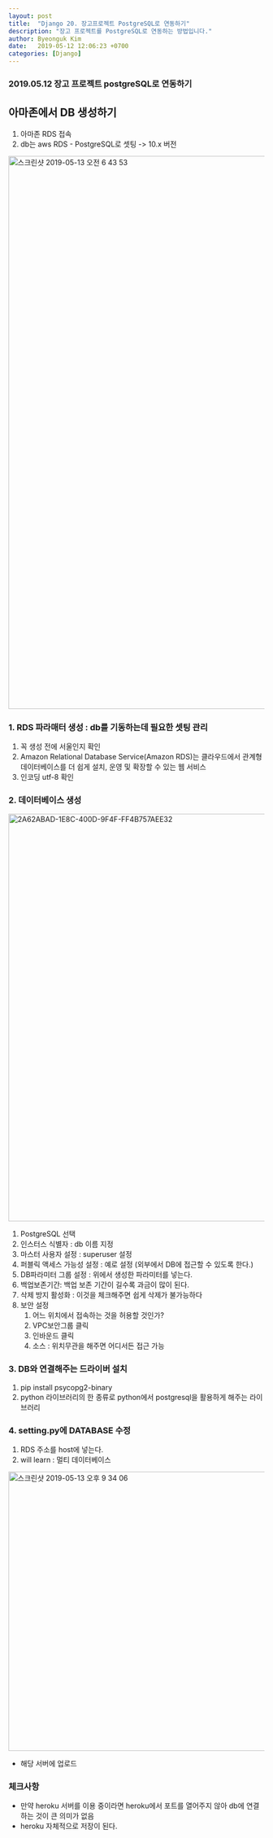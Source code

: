 ```yaml
---
layout: post
title:  "Django 20. 장고프로젝트 PostgreSQL로 연동하기"
description: "장고 프로젝트를 PostgreSQL로 연동하는 방법입니다."
author: Byeonguk Kim
date:   2019-05-12 12:06:23 +0700
categories: [Django]
---
```


### 2019.05.12 장고 프로젝트 postgreSQL로 연동하기


## 아마존에서 DB 생성하기

1. 아마존 RDS 접속
1. db는 aws RDS - PostgreSQL로 셋팅 -> 10.x 버전

<img width="1087" alt="스크린샷 2019-05-13 오전 6 43 53" src="https://user-images.githubusercontent.com/46436843/57621937-91688a80-75c7-11e9-942e-ec3e7de171df.png">


### 1. RDS 파라매터 생성 : db를 기동하는데 필요한 셋팅 관리 
1. 꼭 생성 전에 서울인지 확인
2. Amazon Relational Database Service(Amazon RDS)는 클라우드에서 관계형 데이터베이스를 더 쉽게 설치, 운영 및 확장할 수 있는 웹 서비스
3. 인코딩 utf-8 확인

### 2. 데이터베이스 생성

<img width="801" alt="2A62ABAD-1E8C-400D-9F4F-FF4B757AEE32" src="https://user-images.githubusercontent.com/46436843/57622011-b4933a00-75c7-11e9-8db5-6e044606bfda.png">


1. PostgreSQL 선택
1. 인스터스 식별자 : db 이름 지정
2. 마스터 사용자 설정 : superuser 설정
3. 퍼블릭 액세스 가능성 설정 : 예로 설정 (외부에서 DB에 접근할 수 있도록 한다.)
4. DB파라미터 그룹 설정 : 위에서 생성한 파라미터를 넣는다.
5. 백업보존기간: 백업 보존 기간이 길수록 과금이 많이 된다.
6. 삭제 방지 활성화 : 이것을 체크해주면 쉽게 삭제가 불가능하다
1. 보안 설정
    1. 어느 위치에서 접속하는 것을 허용할 것인가?
    2. VPC보안그룹 클릭
    3. 인바운드 클릭
    4. 소스 : 위치무관을 해주면 어디서든 접근 가능

### 3. DB와 연결해주는 드라이버 설치 
1. pip install psycopg2-binary
2. python 라이브러리의 한 종류로 python에서 postgresql을 활용하게 해주는 라이브러리

### 4. setting.py에 DATABASE 수정
1. RDS 주소를 host에 넣는다.
2. will learn : 멀티 데이터베이스

<img width="549" alt="스크린샷 2019-05-13 오후 9 34 06" src="https://user-images.githubusercontent.com/46436843/57622047-c1179280-75c7-11e9-9581-75b70df08e4c.png">

* 해당 서버에 업로드

### 체크사항

* 만약 heroku 서버를 이용 중이라면 heroku에서 포트를 열어주지 않아 db에 연결하는 것이 큰 의미가 없음
* heroku 자체적으로 저장이 된다.
